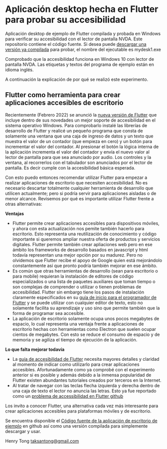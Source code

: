 # Aplicación desktop hecha en Flutter para probar su accesibilidad
Aplicación desktop de ejemplo de Flutter compilada y probada en Windows para verificar su accesibilidad con el lector de pantalla NVDA. Este repositorio contiene el código fuente. Si desea puede [descargar una versión ya compilada](https://drive.google.com/drive/folders/1v_kwMdTo3cN7WCVogTa-o6_2Darierfu?usp=sharing) para probar, el nombre del ejecutable es mydesk1.exe

Comprobado que la accesibilidad funciona en Windows 10 con lector de pantalla NVDA. Las etiquetas y textos del programa de ejemplo están en idioma inglés.

A continuación la explicación de por qué se realizó este experimento.

## Flutter como herramienta para crear aplicaciones accesibles de escritorio

Recientemente (Febrero 2022) se anunció la [nueva versión de Flutter](https://developers.googleblog.com/2022/02/announcing-flutter-for-windows.html) que incluye dentro de sus novedades un mejor soporte de accesibilidad en el sistema operativo Windows. Para comprobarlo instalé las librerías de desarrollo de Flutter y realicé un pequeño programa que consta de solamente una ventana que una caja de ingreso de datos y un texto que muestra el valor de un contador (que empieza en cero) y un botón para incrementar el valor del contador. Al presionar el botón la lógica interna de la aplicación incrementa el valor del contador y envía el nuevo valor al lector de pantalla para que sea anunciado por audio. Los controles y la ventana, al recorrerlos con el tabulador son anunciados por el lector de pantalla. Es decir cumple con la accesibilidad básica esperada.

Con esto puedo entonces recomendar utilizar Flutter para empezar a realizar aplicaciones de escritorio que necesiten accesibilidad. No es necesario descartar totalmente cualquier herramienta de desarrollo que utilicen actualmente; pero si podría servir para aplicaciones aisladas o de menor alcance. Revisemos por qué es importante utilizar Flutter frente a otras alternativas:

**Ventajas**

- Flutter permite crear aplicaciones accesibles para dispositivos móviles, y ahora con esta actualización nos pemite también hacerlo para escritorio. Esto representa una reutilización de conocimiento y código importante si queremos ampliar nuestra oferta de productos y servicios digitales. Flutter permite también crear apliaciones web pero en ese ámbito los frameworks de desarrollo basados en javascript y html todavía representan una mejor opción por su madurez. Pero no olvidemos que Flutter recibe el apoyo de Google quien está mejorándolo constantemente así que pronto podría también mejorar en ese ámbito.
- Es común que otras herramientas de desarrollo (sean para escritorio o para mobile) requieran la instalación de editores de código especializados o una lista de paquetes auxiliares que toman tiempo o son complejas de comprender o utilizar o tienen problemas de accesibilidad. Flutter sin embargo tiene los pasos de instalación claramente especificados en su [guía de inicio para el programador de Flutter](https://docs.flutter.dev/get-started/install) y se puede utilizar con cualquier editor de texto, esto no solamente facilita su aprendizaje y uso sino que permite también que la forma de programar sea accesible.
- La aplicación de escritorio solamente ocupa unos pocos megabytes de espacio, lo cual representa una ventaja frente a aplicaciones de escritorio hechas con herramientas como Electron que suelen ocupar cientos de megabytes. Con esto se reduce el consumo de espacio y de memoria y se agiliza el tiempo de ejecución de la aplicación.

**Lo que falta mejorar todavía**

- La [guía de accesibilidad de Flutter](https://docs.flutter.dev/development/accessibility-and-localization/accessibility) necesita mayores detalles y claridad al momento de indicar como utilizarlo para crear aplicaciones accesibles. Afortunadamente como ya comprobé con el experimento anterior si es posible y además debido a la inmensa popularidad de Flutter existen abundantes tutoriales creados por terceros en la Internet.
- Al tratar de navegar con las teclas flecha izquierda y derecha dentro de una caja de texto el lector no anuncia las letras. Esto ya fue reportado como un [problema de accessibilidad en Flutter github](https://github.com/flutter/flutter/issues/95556)

Los invito a conocer Flutter, una alternativa cada vez más interesante para crear aplicaciones accesibles para plataformas móviles y de escritorio.

Se encuentra disponible el [Código fuente de la aplicación de escritorio de ejemplo](https://github.com/dalatgit/flutter_desktop_test) en github así como una versión compilada para simplemente descargar y usar.

Henry Tong
taksantong@gmail.com
